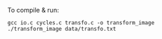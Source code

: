 To compile & run:
```
gcc io.c cycles.c transfo.c -o transform_image
./transform_image data/transfo.txt
```